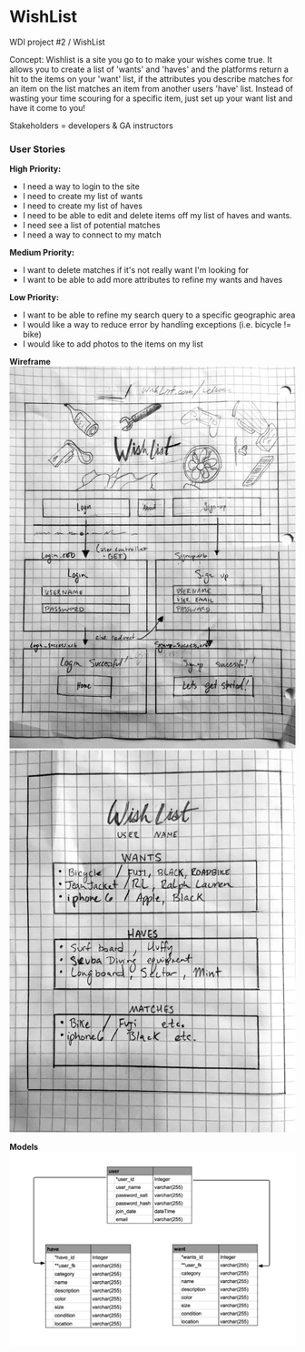# WishList
WDI project #2 / WishList

Concept:
Wishlist is a site you go to to make your wishes come true.  It allows you to create a list of 'wants' and 'haves' and the platforms return a hit to the items on your 'want' list, if the attributes you describe matches for an item on the list matches an item from another users 'have' list.  Instead of wasting your time scouring for a specific item, just set up your want list and have it come to you!

Stakeholders = developers & GA instructors

### User Stories

**High Priority:**
* I need a way to login to the site
* I need to create my list of wants
* I need to create my list of haves
* I need to be able to edit and delete items off my list of haves and wants.
* I need see a list of potential matches
* I need a way to connect to my match

**Medium Priority:**
* I want to delete matches if it's not really want I'm looking for
* I want to be able to add more attributes to refine my wants and haves

**Low Priority:**
* I want to be able to refine my search query to a specific geographic area
* I would like a way to reduce error by handling exceptions (i.e. bicycle != bike)
* I would like to add photos to the items on my list

**Wireframe**
![Image of website](wireframe.jpg)
![Image of dashboard](dashboard.jpg)

**Models**
![Image of database](database.png)
